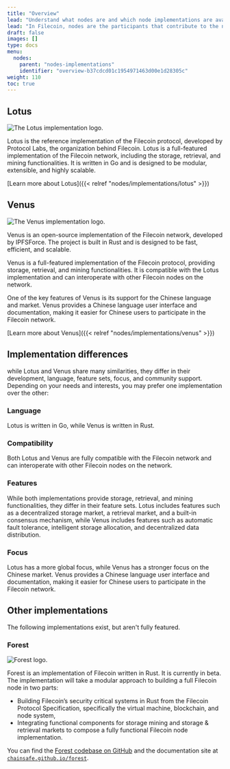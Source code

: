 ```yaml
---
title: "Overview"
lead: "Understand what nodes are and which node implementations are available on the Filecoin network."
lead: "In Filecoin, nodes are the participants that contribute to the network's operation and maintain its integrity. There are two major node implementations running on the Filecoin network today, with more implementations in the work."
draft: false
images: []
type: docs
menu:
  nodes:
    parent: "nodes-implementations"
    identifier: "overview-b37cdcd01c1954971463d00e1d28305c"
weight: 110
toc: true
---
```


## Lotus

![The Lotus implementation logo.](lotus-logo.png)

Lotus is the reference implementation of the Filecoin protocol, developed by Protocol Labs, the organization behind Filecoin. Lotus is a full-featured implementation of the Filecoin network, including the storage, retrieval, and mining functionalities. It is written in Go and is designed to be modular, extensible, and highly scalable.

[Learn more about Lotus]({{< relref "nodes/implementations/lotus" >}})

## Venus

![The Venus implementation logo.](venus-logo.png)

Venus is an open-source implementation of the Filecoin network, developed by IPFSForce. The project is built in Rust and is designed to be fast, efficient, and scalable.

Venus is a full-featured implementation of the Filecoin protocol, providing storage, retrieval, and mining functionalities. It is compatible with the Lotus implementation and can interoperate with other Filecoin nodes on the network.

One of the key features of Venus is its support for the Chinese language and market. Venus provides a Chinese language user interface and documentation, making it easier for Chinese users to participate in the Filecoin network.

[Learn more about Venus]({{< relref "nodes/implementations/venus" >}})

## Implementation differences

while Lotus and Venus share many similarities, they differ in their development, language, feature sets, focus, and community support. Depending on your needs and interests, you may prefer one implementation over the other:

### Language

Lotus is written in Go, while Venus is written in Rust.

### Compatibility

Both Lotus and Venus are fully compatible with the Filecoin network and can interoperate with other Filecoin nodes on the network.

### Features

While both implementations provide storage, retrieval, and mining functionalities, they differ in their feature sets. Lotus includes features such as a decentralized storage market, a retrieval market, and a built-in consensus mechanism, while Venus includes features such as automatic fault tolerance, intelligent storage allocation, and decentralized data distribution.

### Focus

Lotus has a more global focus, while Venus has a stronger focus on the Chinese market. Venus provides a Chinese language user interface and documentation, making it easier for Chinese users to participate in the Filecoin network.

## Other implementations

The following implementations exist, but aren't fully featured.

### Forest

![Forest logo.](forest-logo.png)

Forest is an implementation of Filecoin written in Rust. It is currently in beta. The implementation will take a modular approach to building a full Filecoin node in two parts:

- Building Filecoin’s security critical systems in Rust from the Filecoin Protocol Specification, specifically the virtual machine, blockchain, and node system,
- Integrating functional components for storage mining and storage & retrieval markets to compose a fully functional Filecoin node implementation.

You can find the [Forest codebase on GitHub](https://github.com/ChainSafe/forest) and the documentation site at [`chainsafe.github.io/forest`](https://chainsafe.github.io/forest/).
